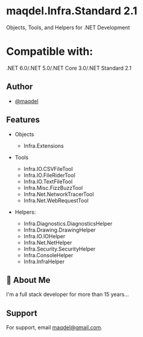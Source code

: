 # maqdel.Infra.Standard 2.1
Objects, Tools, and Helpers for .NET Development

# Compatible with: 
.NET 6.0/.NET 5.0/.NET Core 3.0/.NET Standard 2.1

## Author

- [@maqdel](https://www.github.com/maqdel)
 
## Features

- Objects
  - Infra.Extensions
- Tools
  - Infra.IO.CSVFileTool
  - Infra.IO.FileRiderTool
  - Infra.IO.TextFileTool
  - Infra.Misc.FizzBuzzTool
  - Infra.Net.NetworkTracerTool
  - Infra.Net.WebRequestTool

- Helpers:
  - Infra.Diagnostics.DiagnosticsHelper
  - Infra.Drawing.DrawingHelper
  - Infra.IO.IOHelper
  - Infra.Net.NetHelper    
  - Infra.Security.SecurityHelper
  - Infra.ConsoleHelper
  - Infra.InfraHelper

## 🚀 About Me
I'm a full stack developer for more than 15 years...

  
## Support

For support, email maqdel@gmail.com.
